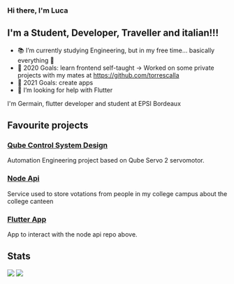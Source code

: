 ### Hi there, I'm Luca

## I'm a Student, Developer, Traveller and italian!!!

- 📚 I’m currently studying Engineering, but in my free time... basically everything 🤣
- 🥅 2020 Goals: learn frontend self-taught -> Worked on some private projects with my mates at https://github.com/torrescalla 
- 🥅 2021 Goals: create apps
- 🤔 I’m looking for help with Flutter


<!-- ### Spotify Playing 🎧 -->

<!-- [<img src="https://now-playing-codestackr.vercel.app/api/spotify-playing" alt="lnk3 Spotify Playing" width="350" />](https://open.spotify.com/user/lukelr2000) -->


I'm Germain, flutter developer and student at EPSI Bordeaux

## Favourite projects

### [Qube Control System Design](https://github.com/lnk3/qube)
Automation Engineering project based on Qube Servo 2 servomotor.

### [Node Api](https://github.com/lnk3/nodeapi "Node Api Repo")
Service used to store votations from people in my college campus about the college canteen


### [Flutter App](https://github.com/Germain-L/WORKSHOP-B1 "FingSwipe repo")
App to interact with the node api repo above.


## Stats
![](https://github-readme-stats.vercel.app/api?username=lnk3&count_private=true&show_icons=true&theme=radical)
[![](https://github-readme-stats.vercel.app/api/wakatime?username=lnk3)](https://github.com/anuraghazra/github-readme-stats)
<!--
**lnk3/lnk3** is a ✨ _special_ ✨ repository because its `README.md` (this file) appears on your GitHub profile.

Here are some ideas to get you started:

- 🔭 I’m currently working on ...
- 🌱 I’m currently learning ...
- 👯 I’m looking to collaborate on ...
- 🤔 I’m looking for help with ...
- 💬 Ask me about ...
- 📫 How to reach me: ...
- 😄 Pronouns: ...
- ⚡ Fun fact: ...
-->
